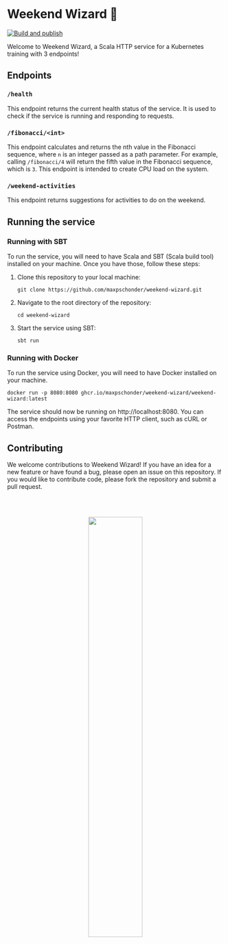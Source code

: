# Weekend Wizard 🧙
[![Build and publish](https://github.com/maxpschonder/weekend-wizard/actions/workflows/build.yml/badge.svg?branch=main)](https://github.com/maxpschonder/weekend-wizard/actions/workflows/build.yml)

Welcome to Weekend Wizard, a Scala HTTP service for a Kubernetes training with 3 endpoints!

## Endpoints

### `/health`

This endpoint returns the current health status of the service. It is used to check if the service is running and responding to requests.

### `/fibonacci/<int>`

This endpoint calculates and returns the nth value in the Fibonacci sequence, where `n` is an integer passed as a path parameter. For example, calling `/fibonacci/4` will return the fifth value in the Fibonacci sequence, which is `3`. This endpoint is intended to create CPU load on the system.

### `/weekend-activities`

This endpoint returns suggestions for activities to do on the weekend.

## Running the service

### Running with SBT

To run the service, you will need to have Scala and SBT (Scala build tool) installed on your machine. Once you have those, follow these steps:

1. Clone this repository to your local machine:

    ```
    git clone https://github.com/maxpschonder/weekend-wizard.git
    ```

2. Navigate to the root directory of the repository:

    ```
    cd weekend-wizard
    ```

3. Start the service using SBT:
    
    ```
    sbt run
    ```

### Running with Docker

To run the service using Docker, you will need to have Docker installed on your machine.
```
docker run -p 8080:8080 ghcr.io/maxpschonder/weekend-wizard/weekend-wizard:latest
```

The service should now be running on http://localhost:8080. You can access the endpoints using your favorite HTTP client, such as cURL or Postman.

## Contributing

We welcome contributions to Weekend Wizard! If you have an idea for a new feature or have found a bug, please open an issue on this repository. If you would like to contribute code, please fork the repository and submit a pull request.

<br /><br /><p align="center"><img src="https://hivemindtechnologies.com/_Resources/Static/Packages/Hivemind.Site/Images/logo.svg" width="50%"/></p>